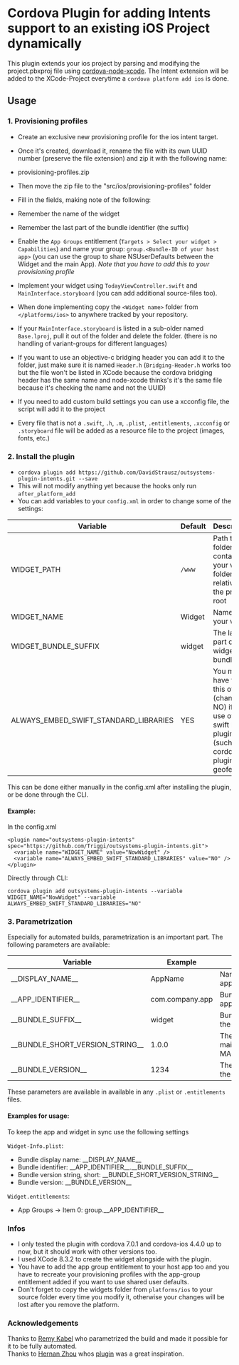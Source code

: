 # Cordova Plugin for adding Intents support to an existing iOS Project dynamically

This plugin extends your ios project by parsing and modifying the project.pbxproj file using [cordova-node-xcode](https://github.com/apache/cordova-node-xcode). The Intent extension will be added to the XCode-Project everytime a `cordova platform add ios` is done.

## Usage

### 1. Provisioning profiles
* Create an exclusive new provisioning profile for the ios intent target.
* Once it's created, download it, rename the file with its own UUID number (preserve the file extension) and zip it with the following name: 
* provisioning-profiles.zip
* Then move the zip file to the "src/ios/provisioning-profiles" folder

* Fill in the fields, making note of the following:
 * Remember the name of the widget
 * Remember the last part of the bundle identifier (the suffix)
* Enable the `App Groups` entitlement (`Targets > Select your widget > Capabilities`) and name your group: `group.<Bundle-ID of your host app>` (you can use the group to share NSUserDefaults between the Widget and the main App). _Note that you have to add this to your provisioning profile_
* Implement your widget using `TodayViewController.swift` and `MainInterface.storyboard` (you can add additional source-files too).
* When done implementing copy the `<Widget name>` folder from `</platforms/ios>` to anywhere tracked by your repository.
* If your `MainInterface.storyboard` is listed in a sub-older named `Base.lproj`, pull it out of the folder and delete the folder. (there is no handling of variant-groups for different languages)
* If you want to use an objective-c bridging header you can add it to the folder, just make sure it is named `Header.h` (`Bridging-Header.h` works too but the file won't be listed in XCode because the cordova bridging header has the same name and node-xcode thinks's it's the same file because it's checking the name and not the UUID)
* If you need to add custom build settings you can use a xcconfig file, the script will add it to the project
* Every file that is not a `.swift`, `.h`, `.m`, `.plist`, `.entitlements`, `.xcconfig` or `.storyboard` file will be added as a resource file to the project (images, fonts, etc.)

### 2. Install the plugin
* `cordova plugin add https://github.com/DavidStrausz/outsystems-plugin-intents.git --save`
* This will not modify anything yet because the hooks only run `after_platform_add`
* You can add variables to your `config.xml` in order to change some of the settings:

| Variable | Default | Description |
|-|-|-|
|WIDGET_PATH| `/www` | Path to the folder that contains your widget folder relative to the project root |
|WIDGET_NAME| <Name of main project> Widget | Name of your widget |
|WIDGET_BUNDLE_SUFFIX| widget | The last part of the widget bundle id |
|ALWAYS_EMBED_SWIFT_STANDARD_LIBRARIES| YES | You might have to turn this off (change to NO) if you use other swift based plugins (such as cordova-plugin-geofence) |

This can be done either manually in the config.xml after installing the plugin, or be done through the CLI.

#### Example:

In the config.xml

```
<plugin name="outsystems-plugin-intents" spec="https://github.com/Triggi/outsystems-plugin-intents.git">
  <variable name="WIDGET_NAME" value="NowWidget" />
  <variable name="ALWAYS_EMBED_SWIFT_STANDARD_LIBRARIES" value="NO" />
</plugin>
```

Directly through CLI:

```
cordova plugin add outsystems-plugin-intents --variable WIDGET_NAME="NowWidget" --variable ALWAYS_EMBED_SWIFT_STANDARD_LIBRARIES="NO"
```

### 3. Parametrization
Especially for automated builds, parametrization is an important part. The following parameters are available:

| Variable | Example | Description |
|-|-|-|
|\_\_DISPLAY_NAME__| AppName | Name of the original app |
|\_\_APP_IDENTIFIER__| com.company.app | Bundle ID of the main app |
|\_\_BUNDLE_SUFFIX__| widget | Bundle ID suffix for the widget |
|\_\_BUNDLE_SHORT_VERSION_STRING__| 1.0.0 | The version of the main app in form MAJOR.MINOR.PATCH |
|\_\_BUNDLE_VERSION__| 1234 | The build number of the main app

These parameters are available in available in any `.plist` or `.entitlements` files.

#### Examples for usage:
To keep the app and widget in sync use the following settings

`Widget-Info.plist`:
* Bundle display name: \_\_DISPLAY_NAME__
* Bundle identifier: \_\_APP\_IDENTIFIER__.\_\_BUNDLE\_SUFFIX__
* Bundle version string, short: \_\_BUNDLE_SHORT_VERSION_STRING__
* Bundle version: \_\_BUNDLE_VERSION__

`Widget.entitlements`:
* App Groups -> Item 0: group.\_\_APP_IDENTIFIER__

### Infos
* I only tested the plugin with cordova 7.0.1 and cordova-ios 4.4.0 up to now, but it should work with other versions too.
* I used XCode 8.3.2 to create the widget alongside with the plugin.
* You have to add the app group entitlement to your host app too and you have to recreate your provisioning profiles with the app-group entitlement added if you want to use shared user defaults.
* Don't forget to copy the widgets folder from `platforms/ios` to your source folder every time you modify it, otherwise your changes will be lost after you remove the platform.

### Acknowledgements

Thanks to [Remy Kabel](https://github.com/RomanovX) who parametrized the build and made it possible for it to be fully automated.  
Thanks to [Hernan Zhou](https://github.com/LuckyKat) whos [plugin](https://github.com/LuckyKat/cordova-sticker-pack-extension) was a great inspiration.
